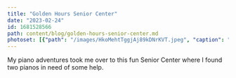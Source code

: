 ```yaml
---
title: "Golden Hours Senior Center"
date: "2023-02-24"
id: 1681528566
path: content/blog/golden-hours-senior-center.md
photoset: [{"path": "/images/HkoMehtTggjAj89kDNrKVT.jpeg", "caption": "Odgen, UT ", "thumbnail": "True"}, {"path": "/images/4NipVVYJoru8xF54x3Gg3G.jpeg", "caption": "The Beatles generation. Cool poster! "}]
---
```

My piano adventures took me over to this fun Senior Center where I found two pianos in need of some help.